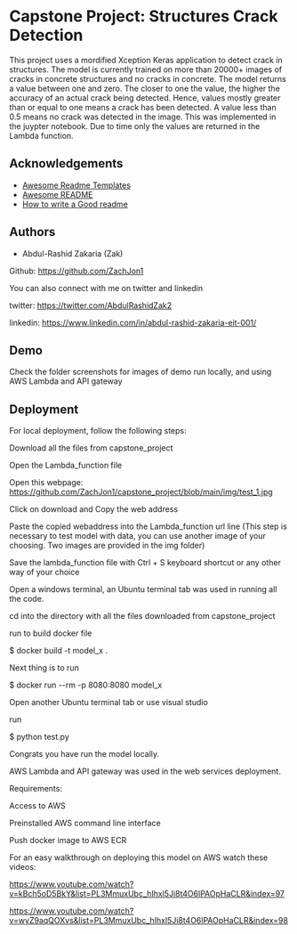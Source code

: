 
# Capstone Project: Structures Crack Detection

This project uses a mordified Xception Keras application to detect crack in structures. The model is currently trained on more than 20000+ images of cracks in concrete structures and no cracks in concrete.
The model returns a value between one and zero. The closer to one the value, the higher the accuracy of an actual crack being detected. Hence, values mostly greater than or equal to one means a crack has been detected.
A value less than 0.5 means no crack was detected in the image. This was implemented in the juypter notebook. Due to time only the values are returned in the Lambda function. 
 

## Acknowledgements

 - [Awesome Readme Templates](https://awesomeopensource.com/project/elangosundar/awesome-README-templates)
 - [Awesome README](https://github.com/matiassingers/awesome-readme)
 - [How to write a Good readme](https://bulldogjob.com/news/449-how-to-write-a-good-readme-for-your-github-project)


## Authors

- Abdul-Rashid Zakaria (Zak)

Github: https://github.com/ZachJon1

You can also connect with me on twitter and linkedin

twitter: https://twitter.com/AbdulRashidZak2

linkedin: https://www.linkedin.com/in/abdul-rashid-zakaria-eit-001/



## Demo

Check the folder screenshots for images of demo run locally, and using AWS Lambda and API gateway


## Deployment

For local deployment, follow the following steps:

Download all the files from capstone_project

Open the Lambda_function file

Open this webpage: https://github.com/ZachJon1/capstone_project/blob/main/img/test_1.jpg

Click on download and  Copy the web address

Paste the copied webaddress into the Lambda_function url line (This step is necessary to test model with data, you can use another image of your choosing. Two images are provided in the img folder)

Save the lambda_function file with Ctrl + S keyboard shortcut or any other way of your choice

Open a windows terminal, an Ubuntu terminal tab was used in running all the code.

cd into the directory with all the files downloaded from capstone_project

run to build docker file

$ docker build -t model_x .

Next thing is to run 

$ docker run --rm -p 8080:8080 model_x

Open another Ubuntu terminal tab or use visual studio 

run 

$ python test.py

Congrats you have run the model locally.



AWS Lambda and API gateway was used in the web services deployment. 

Requirements: 

Access to AWS

Preinstalled AWS command line interface

Push docker image to AWS ECR


For an easy walkthrough on deploying this model on AWS watch these videos:

https://www.youtube.com/watch?v=kBch5oD5BkY&list=PL3MmuxUbc_hIhxl5Ji8t4O6lPAOpHaCLR&index=97

https://www.youtube.com/watch?v=wyZ9aqQOXvs&list=PL3MmuxUbc_hIhxl5Ji8t4O6lPAOpHaCLR&index=98



